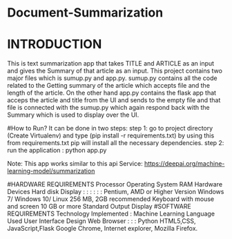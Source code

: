 # Document-Summarization

# INTRODUCTION

This is text summarization app that takes TITLE and ARTICLE as an input and gives the Summary of that article as an input. This project contains two major files which is sumup.py and app.py. sumup.py contains all the code related to the Getting summary of the article which accepts file and the length of the article. On the other hand app.py contains the flask app that acceps the article and title from the UI and sends to the empty file and that file is connected with the sumup.py which again respond back with the Summary which is used to display over the UI.

#How to Run?
It can be done in two steps:
step 1:
go to project directory (Create Virtualenv) and type (pip install -r requirements.txt) by using this from requirements.txt pip will install all the necessary dependencies.
step 2:
run the application : python app.py

Note: This app works similar to this api Service: https://deepai.org/machine-learning-model/summarization 

#HARDWARE REQUIREMENTS
Processor Operating System RAM
Hardware Devices Hard disk Display	: : : : : :	Pentium, AMD or Higher Version Windows 7/ Windows 10/ Linux 256 MB, 2GB recommended Keyboard with mouse and screen 10 GB or more
Standard Output Display
#SOFTWARE REQUIREMENTS
Technology Implemented	:	Machine Learning
Language Used
User Interface Design
Web Browser	: : :	Python
HTML5,CSS, JavaScript,Flask
Google Chrome, Internet explorer, Mozilla Firefox.

